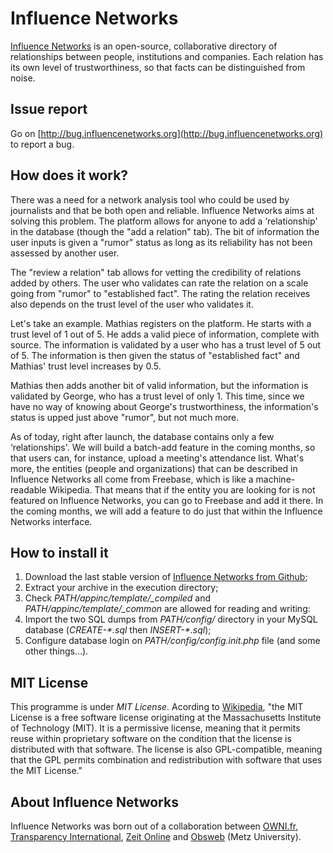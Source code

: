 # Influence Networks

[Influence Networks](http://influencenetworks.org) is an open-source, collaborative directory of relationships between people, institutions and companies. Each relation has its own level of trustworthiness, so that facts can be distinguished from noise. 

## Issue report ##

Go on [http://bug.influencenetworks.org](http://bug.influencenetworks.org) to report a bug.

## How does it work? ##

There was a need for a network analysis tool who could be used by journalists and that be both open and reliable. Influence Networks aims at solving this problem. The platform allows for anyone to add a ‘relationship' in the database (though the "add a relation" tab). The bit of information the user inputs is given a "rumor" status as long as its reliability has not been assessed by another user.

The "review a relation" tab allows for vetting the credibility of relations added by others. The user who validates can rate the relation on a scale going from "rumor" to "established fact". The rating the relation receives also depends on the trust level of the user who validates it.

Let's take an example. Mathias registers on the platform. He starts with a trust level of 1 out of 5. He adds a valid piece of information, complete with source. The information is validated by a user who has a trust level of 5 out of 5. The information is then given the status of "established fact" and Mathias' trust level increases by 0.5.

Mathias then adds another bit of valid information, but the information is validated by George, who has a trust level of only 1. This time, since we have no way of knowing about George's trustworthiness, the information's status is upped just above "rumor", but not much more.

As of today, right after launch, the database contains only a few ‘relationships'. We will build a batch-add feature in the coming months, so that users can, for instance, upload a meeting's attendance list. What's more, the entities (people and organizations) that can be described in Influence Networks all come from Freebase, which is like a machine-readable Wikipedia. That means that if the entity you are looking for is not featured on Influence Networks, you can go to Freebase and add it there. In the coming months, we will add a feature to do just that within the Influence Networks interface.

## How to install it ##

1. Download the last stable version of [Influence Networks from Github](https://github.com/Pirhoo/Influence-Networks/zipball/master);
2. Extract your archive in the execution directory;
3. Check _PATH/appinc/template/\_compiled_ and _PATH/appinc/template/\_common_ are allowed for reading and writing:
4. Import the two SQL dumps from _PATH/config/_ directory in your MySQL database (_CREATE-*.sql_  then _INSERT-*.sql_);
5. Configure database login on _PATH/config/config.init.php_ file (and some other things...).

## MIT License ##

This programme is under *MIT License*. Acording to [Wikipedia](http://en.wikipedia.org/wiki/MIT_License), "the MIT License is a free software license originating at the Massachusetts Institute of Technology (MIT). It is a permissive license, meaning that it permits reuse within proprietary software on the condition that the license is distributed with that software. The license is also GPL-compatible, meaning that the GPL permits combination and redistribution with software that uses the MIT License."

## About Influence Networks ##

Influence Networks was born out of a collaboration between [OWNI.fr](http://owni.fr), [Transparency International](http://transparency.org/), [Zeit Online](http://www.zeit.de/index) and [Obsweb](http://obsweb.net/) (Metz University).
